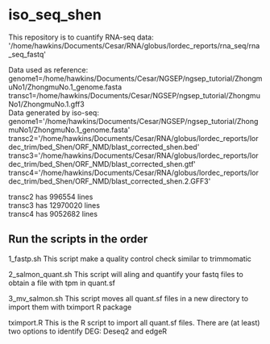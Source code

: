 # iso_seq_shen

This repository is to cuantify RNA-seq data: </br>
'/home/hawkins/Documents/Cesar/RNA/globus/lordec_reports/rna_seq/rna_seq_fastq' </br>

Data used as reference: </br>
genome1=/home/hawkins/Documents/Cesar/NGSEP/ngsep_tutorial/ZhongmuNo1/ZhongmuNo.1_genome.fasta </br>
transc1=/home/hawkins/Documents/Cesar/NGSEP/ngsep_tutorial/ZhongmuNo1/ZhongmuNo.1.gff3 </br>
Data generated by iso-seq: </br>
genome1='/home/hawkins/Documents/Cesar/NGSEP/ngsep_tutorial/ZhongmuNo1/ZhongmuNo.1_genome.fasta' </br>
transc2='/home/hawkins/Documents/Cesar/RNA/globus/lordec_reports/lordec_trim/bed_Shen/ORF_NMD/blast_corrected_shen.bed' </br>
transc3='/home/hawkins/Documents/Cesar/RNA/globus/lordec_reports/lordec_trim/bed_Shen/ORF_NMD/blast_corrected_shen.gtf' </br>
transc4='/home/hawkins/Documents/Cesar/RNA/globus/lordec_reports/lordec_trim/bed_Shen/ORF_NMD/blast_corrected_shen.2.GFF3' </br>

transc2 has 996554 lines </br>
transc3 has 12970020 lines </br>
transc4 has 9052682 lines  </br>

## Run the scripts in the order

1_fastp.sh
This script make a quality control check similar to trimmomatic

2_salmon_quant.sh
This script will aling and quantify your fastq files to obtain a file with tpm in quant.sf

3_mv_salmon.sh
This script moves all quant.sf files in a new directory to import them with tximport R package

tximport.R
This is the R script to import all quant.sf files. There are (at least) two options to identify DEG: Deseq2 and edgeR